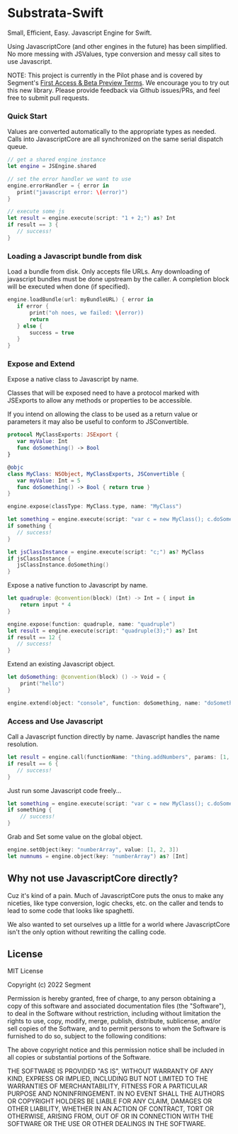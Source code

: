 # Substrata-Swift
Small, Efficient, Easy.  Javascript Engine for Swift.

Using JavascriptCore (and other engines in the future) has been simplified.  No more
messing with JSValues, type conversion and messy call sites to use Javascript.

NOTE: This project is currently in the Pilot phase and is covered by Segment's [First Access & Beta Preview Terms](https://segment.com/legal/first-access-beta-preview/). We encourage you to try out this new library. Please provide feedback via Github issues/PRs, and feel free to submit pull requests.

### Quick Start

Values are converted automatically to the appropriate types
as needed.  Calls into JavascriptCore are all synchronized on
the same serial dispatch queue.

```swift
// get a shared engine instance
let engine = JSEngine.shared

// set the error handler we want to use
engine.errorHandler = { error in
   print("javascript error: \(error)")
}

// execute some js
let result = engine.execute(script: "1 + 2;") as? Int
if result == 3 {
   // success!
}
```

### Loading a Javascript bundle from disk

Load a bundle from disk.  Only accepts file URLs.  Any downloading of javascript
bundles must be done upstream by the caller.  A completion block will be executed
when done (if specified).
     
 ```swift
 engine.loadBundle(url: myBundleURL) { error in
    if error {
        print("oh noes, we failed: \(error))
        return
    } else {
        success = true
    }
 }
 ```
 
### Expose and Extend

Expose a native class to Javascript by name.
 
Classes that will be exposed need to have a protocol marked with JSExports
to allow any methods or properties to be accessible.
 
If you intend on allowing the class to be used as a return value or parameters
it may also be useful to conform to JSConvertible.
 
 ```swift
 protocol MyClassExports: JSExport {
    var myValue: Int
    func doSomething() -> Bool
 }
 
 @objc
 class MyClass: NSObject, MyClassExports, JSConvertible {
    var myValue: Int = 5
    func doSomething() -> Bool { return true }
 }
 
 engine.expose(classType: MyClass.type, name: "MyClass")
 
 let something = engine.execute(script: "var c = new MyClass(); c.doSomething();") as? Bool
 if something {
    // success!
 }
 
 let jsClassInstance = engine.execute(script: "c;") as? MyClass
 if jsClassInstance {
    jsClassInstance.doSomething()
 }
 ```

Expose a native function to Javascript by name.
 
 ```swift
 let quadruple: @convention(block) (Int) -> Int = { input in
     return input * 4
 }
 
 engine.expose(function: quadruple, name: "quadruple")
 let result = engine.execute(script: "quadruple(3);") as? Int
 if result == 12 {
    // success!
 }
 ```

Extend an existing Javascript object.

 ```swift
 let doSomething: @convention(block) () -> Void = {
     print("hello")
 }
 
 engine.extend(object: "console", function: doSomething, name: "doSomething")
 ```

### Access and Use  Javascript

Call a Javascript function directly by name.  Javascript handles the name resolution.
 
 ```swift
 let result = engine.call(functionName: "thing.addNumbers", params: [1, 2, 3]) as? Int
 if result == 6 {
    // success!
 }
 ```
 
Just run some Javascript code freely...

```swift
let something = engine.execute(script: "var c = new MyClass(); c.doSomething();") as? Bool
if something {
	// success!
}
```

Grab and Set some value on the global object.

```swift
engine.setObject(key: "numberArray", value: [1, 2, 3])
let numnums = engine.object(key: "numberArray") as? [Int]
```

## Why not use JavascriptCore directly?

Cuz it's kind of a pain.  Much of JavascriptCore puts the onus to make any
niceties, like type conversion, logic checks, etc. on the caller and tends
to lead to some code that looks like spaghetti.

We also wanted to set ourselves up a little for a world where JavascriptCore
isn't the only option without rewriting the calling code.

## License

MIT License

Copyright (c) 2022 Segment

Permission is hereby granted, free of charge, to any person obtaining a copy
of this software and associated documentation files (the "Software"), to deal
in the Software without restriction, including without limitation the rights
to use, copy, modify, merge, publish, distribute, sublicense, and/or sell
copies of the Software, and to permit persons to whom the Software is
furnished to do so, subject to the following conditions:

The above copyright notice and this permission notice shall be included in all
copies or substantial portions of the Software.

THE SOFTWARE IS PROVIDED "AS IS", WITHOUT WARRANTY OF ANY KIND, EXPRESS OR
IMPLIED, INCLUDING BUT NOT LIMITED TO THE WARRANTIES OF MERCHANTABILITY,
FITNESS FOR A PARTICULAR PURPOSE AND NONINFRINGEMENT. IN NO EVENT SHALL THE
AUTHORS OR COPYRIGHT HOLDERS BE LIABLE FOR ANY CLAIM, DAMAGES OR OTHER
LIABILITY, WHETHER IN AN ACTION OF CONTRACT, TORT OR OTHERWISE, ARISING FROM,
OUT OF OR IN CONNECTION WITH THE SOFTWARE OR THE USE OR OTHER DEALINGS IN THE
SOFTWARE.

